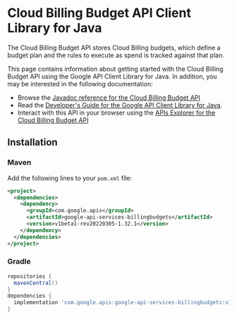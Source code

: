 # Cloud Billing Budget API Client Library for Java

The Cloud Billing Budget API stores Cloud Billing budgets, which define a budget plan and the rules to execute as spend is tracked against that plan.

This page contains information about getting started with the Cloud Billing Budget API
using the Google API Client Library for Java. In addition, you may be interested
in the following documentation:

* Browse the [Javadoc reference for the Cloud Billing Budget API][javadoc]
* Read the [Developer's Guide for the Google API Client Library for Java][google-api-client].
* Interact with this API in your browser using the [APIs Explorer for the Cloud Billing Budget API][api-explorer]

## Installation

### Maven

Add the following lines to your `pom.xml` file:

```xml
<project>
  <dependencies>
    <dependency>
      <groupId>com.google.apis</groupId>
      <artifactId>google-api-services-billingbudgets</artifactId>
      <version>v1beta1-rev20220305-1.32.1</version>
    </dependency>
  </dependencies>
</project>
```

### Gradle

```gradle
repositories {
  mavenCentral()
}
dependencies {
  implementation 'com.google.apis:google-api-services-billingbudgets:v1beta1-rev20220305-1.32.1'
}
```

[javadoc]: https://googleapis.dev/java/google-api-services-billingbudgets/latest/index.html
[google-api-client]: https://github.com/googleapis/google-api-java-client/
[api-explorer]: https://developers.google.com/apis-explorer/#p/billingbudgets/v1/
